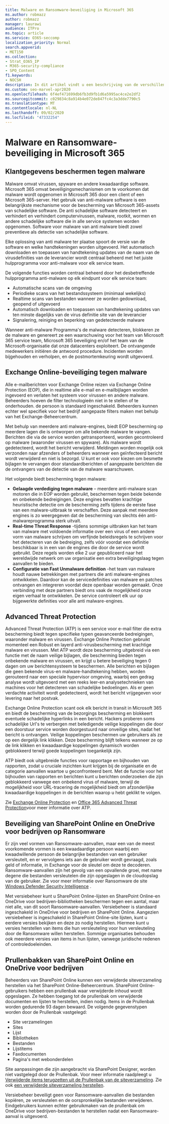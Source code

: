 ```yaml
---
title: Malware en Ransomware-beveiliging in Microsoft 365
ms.author: robmazz
author: robmazz
manager: laurawi
audience: ITPro
ms.topic: article
ms.service: O365-seccomp
localization_priority: Normal
search.appverid:
- MET150
ms.collection:
- Strat_O365_IP
- M365-security-compliance
- SPO_Content
f1.keywords:
- NOCSH
description: In dit artikel vindt u een beschrijving van de verschillende malware en Ransomware-bescherming binnen Microsoft 365.
ms.custom: seo-marvel-apr2020
ms.openlocfilehash: 6f4ef471699db6fb3d9fb1d6a5995ac4ce2e2df2
ms.sourcegitcommit: c029834c8a914b4e072de847fc4c3a3dde7790c5
ms.translationtype: MT
ms.contentlocale: nl-NL
ms.lasthandoff: 09/02/2020
ms.locfileid: "47332254"
---
```

# <a name="malware-and-ransomware-protection-in-microsoft-365"></a>Malware en Ransomware-beveiliging in Microsoft 365

## <a name="protecting-customer-data-from-malware"></a>Klantgegevens beschermen tegen malware

Malware omvat virussen, spyware en andere kwaadaardige software. Microsoft 365 omvat beveiligingsmechanismen om te voorkomen dat malware wordt opgenomen in Microsoft 365 door een client of een Microsoft 365-server. Het gebruik van anti-malware software is een belangrijkste mechanisme voor de bescherming van Microsoft 365-assets van schadelijke software. De anti schadelijke software detecteert en verhindert en verhindert computervirussen, malware, rootkit, wormen en andere schadelijke software die in alle service systemen worden opgenomen. Software voor malware van anti malware biedt zowel preventieve als detectie van schadelijke software.

Elke oplossing van anti malware ter plaatse spoort de versie van de software en welke handtekeningen worden uitgevoerd. Het automatisch downloaden en toepassen van handtekening updates van de naam van de virusdefinities van de leverancier wordt centraal beheerd met het juiste hulpprogramma voor anti-malware voor elk service team.

De volgende functies worden centraal beheerd door het desbetreffende hulpprogramma anti-malware op elk eindpunt voor elk service team:

- Automatische scans van de omgeving
- Periodieke scans van het bestandssysteem (minimaal wekelijks) 
- Realtime scans van bestanden wanneer ze worden gedownload, geopend of uitgevoerd 
- Automatisch downloaden en toepassen van handtekening updates van ten minste dagelijks van de virus definitie site van de leverancier
- Signalering, reiniging en beperking van gedetecteerde malware

Wanneer anti-malware Programma's de malware detecteren, blokkeren ze de malware en genereert ze een waarschuwing voor het team van Microsoft 365 service team, Microsoft 365 beveiliging en/of het team van de Microsoft-organisatie dat onze datacenters exploiteert. De ontvangende medewerkers initiëren de antwoord procedure. Incidenten worden bijgehouden en verholpen, en de postmortemkeuring wordt uitgevoerd. 

## <a name="exchange-online-protection-against-malware"></a>Exchange Online-beveiliging tegen malware

Alle e-mailberichten voor Exchange Online reizen via Exchange Online Protection (EOP), die in realtime alle e-mail en e-mailbijlagen worden ingevoerd en verlaten het systeem voor virussen en andere malware. Beheerders hoeven de filter technologieën niet in te stellen of te onderhouden. de persoon is standaard ingeschakeld. Beheerders kunnen echter wel specifiek voor het bedrijf aangepaste filters maken met behulp van het Exchange-Beheercentrum.

Met behulp van meerdere anti malware-engines, biedt EOP bescherming op meerdere lagen die is ontworpen om alle bekende malware te vangen. Berichten die via de service worden getransporteerd, worden gecontroleerd op malware (waaronder virussen en spyware). Als malware wordt gedetecteerd, wordt het bericht verwijderd. Meldingen worden mogelijk ook verzonden naar afzenders of beheerders wanneer een geïnfecteerd bericht wordt verwijderd en niet is bezorgd. U kunt er ook voor kiezen om besmette bijlagen te vervangen door standaardberichten of aangepaste berichten die de ontvangers van de detectie van de malware waarschuwen.

Het volgende biedt bescherming tegen malware:

- **Gelaagde verdediging tegen malware** – meerdere anti-malware scan motoren die in EOP worden gebruikt, beschermen tegen beide bekende en onbekende bedreigingen. Deze engines bevatten krachtige heuristische detectie om de bescherming zelfs tijdens de eerste fase van een malware-uitbraak te verschaffen. Deze aanpak met meerdere engines is zo weergegeven dat de bescherming van slechts één anti-malwareprogramma sterk uitvalt.
- **Real-time Threat Response** -tijdens sommige uitbraken kan het team van malware met voldoende informatie over een virus of een andere vorm van malware schrijven om verfijnde beleidsregels te schrijven voor het detecteren van de bedreiging, zelfs vóór voordat een definitie beschikbaar is in een van de engines die door de service wordt gebruikt. Deze regels worden elke 2 uur gepubliceerd naar het wereldwijde netwerk om uw organisatie een extra beveiligingslaag tegen aanvallen te bieden.
- **Configuratie van Fast Unmalware definition** -het team van malware houdt nauwe betrekkingen met partners die anti malware-engines ontwikkelen. Daardoor kan de servicedefinities van malware en patches ontvangen en integreren voordat deze openbaar worden gemaakt. Onze verbinding met deze partners biedt ons vaak de mogelijkheid onze eigen verhaal te ontwikkelen. De service controleert elk uur op bijgewerkte definities voor alle anti malware-engines.

## <a name="advanced-threat-protection"></a>Advanced Threat Protection

Advanced Threat Protection (ATP) is een service voor e-mail filter die extra bescherming biedt tegen specifieke typen geavanceerde bedreigingen, waaronder malware en virussen. Exchange Online Protection gebruikt momenteel een Robust en layerd anti-virusbescherming met krachtige malware en virussen. Met ATP wordt deze bescherming uitgebreid via een functie met de naam veilige bijlagen, die bescherming bieden tegen onbekende malware en virussen, en krijgt u betere beveiliging tegen 0 dagen om uw berichtensysteem te beschermen. Alle berichten en bijlagen die geen bekende virus-en malware-handtekening hebben, worden gerouteerd naar een speciale hypervisor omgeving, waarbij een gedrag analyse wordt uitgevoerd met een reeks leer-en analysetechnieken van machines voor het detecteren van schadelijke bedoelingen. Als er geen verdachte activiteit wordt gedetecteerd, wordt het bericht vrijgegeven voor levering naar het postvak.

Exchange Online Protection scant ook elk bericht in transit in Microsoft 365 en biedt de bescherming van de bezorgings bescherming en blokkeert eventuele schadelijke hyperlinks in een bericht. Hackers proberen soms schadelijke Url's te verbergen met beledigende veilige koppelingen die door een doorstuur service worden doorgestuurd naar onveilige sites, nadat het bericht is ontvangen. Veilige koppelingen beschermen uw gebruikers als ze op een dergelijk link klikken. Deze bescherming blijft telkens wanneer ze op de link klikken en kwaadaardige koppelingen dynamisch worden geblokkeerd terwijl goede koppelingen toegankelijk zijn.

ATP biedt ook uitgebreide functies voor rapportage en bijhouden van rapporten, zodat u cruciale inzichten kunt krijgen bij de organisatie en de categorie aanvallen waartoe u geconfronteerd bent. Met de functie voor het bijhouden van rapporten en berichten kunt u berichten onderzoeken die zijn geblokkeerd vanwege een onbekend virus of malware, terwijl de mogelijkheid voor URL-tracering de mogelijkheid biedt om afzonderlijke kwaadaardige koppelingen in de berichten waarop u hebt geklikt te volgen. 

Zie [Exchange Online Protection](https://docs.microsoft.com/Office365/SecurityCompliance/eop/exchange-online-protection-overview) en [Office 365 Advanced Threat Protection](https://docs.microsoft.com/microsoft-365/security/office-365-security/office-365-atp)voor meer informatie over ATP.

## <a name="sharepoint-online-and-onedrive-for-business-protection-against-ransomware"></a>Beveiliging van SharePoint Online en OneDrive voor bedrijven op Ransomware

Er zijn veel vormen van Ransomware-aanvallen, maar een van de meest voorkomende vormen is een kwaadaardige persoon waarbij een kwaadwillende persoon de belangrijke bestanden van een gebruiker versleutelt, en er vervolgens iets aan de gebruiker wordt gevraagd, zoals geld of informatie, in Exchange voor de sleutel om deze te decoderen. Ransomware-aanvallen zijn het gevolg van een opvallende groei, met name degene die bestanden versleutelen die zijn opgeslagen in de cloudopslag van de gebruiker. Zie voor meer informatie over Ransomware de site [Windows Defender Security Intelligence](https://www.microsoft.com/wdsi) .

Met versiebeheer kunt u SharePoint Online-lijsten en SharePoint Online-en OneDrive voor bedrijven-bibliotheken beschermen tegen een aantal, maar niet alle, van dit soort Ransomware-aanvallen. Versiebeheer is standaard ingeschakeld in OneDrive voor bedrijven en SharePoint Online. Aangezien versiebeheer is ingeschakeld in SharePoint Online-site lijsten, kunt u eerdere versies bekijken en deze zo nodig herstellen. Hiermee kunt u versies herstellen van items die hun versleuteling voor hun versleuteling door de Ransomware willen herstellen. Sommige organisaties behouden ook meerdere versies van items in hun lijsten, vanwege juridische redenen of controledoeleinden.

## <a name="sharepoint-online-and-onedrive-for-business-recycle-bins"></a>Prullenbakken van SharePoint Online en OneDrive voor bedrijven

Beheerders van SharePoint Online kunnen een verwijderde siteverzameling herstellen via het SharePoint Online-Beheercentrum. SharePoint Online-gebruikers hebben een prullenbak waar verwijderde inhoud wordt opgeslagen. Ze hebben toegang tot de prullenbak om verwijderde documenten en lijsten te herstellen, indien nodig. Items in de Prullenbak worden gedurende 93 dagen bewaard. De volgende gegevenstypen worden door de Prullenbak vastgelegd:

- Site verzamelingen
- Sites
- Lijst
- Bibliotheken
- Bestanden
- Lijstitems
- Faxdocumenten
- Pagina's met webonderdelen

Site aanpassingen die zijn aangebracht via SharePoint Designer, worden niet vastgelegd door de Prullenbak. Voor meer informatie raadpleegt u [Verwijderde items terugzetten uit de Prullenbak van de siteverzameling](https://support.microsoft.com/office/restore-deleted-items-from-the-site-collection-recycle-bin-5fa924ee-16d7-487b-9a0a-021b9062d14b). Zie ook [een verwijderde siteverzameling herstellen](https://docs.microsoft.com/sharepoint/restore-deleted-site-collection).

Versiebeheer beveiligt geen voor Ransomware-aanvallen die bestanden kopiëren, ze versleutelen en de oorspronkelijke bestanden verwijderen. Eindgebruikers kunnen echter gebruikmaken van de prullenbak om OneDrive voor bedrijven-bestanden te herstellen nadat een Ransomware-aanval is uitgevoerd.
